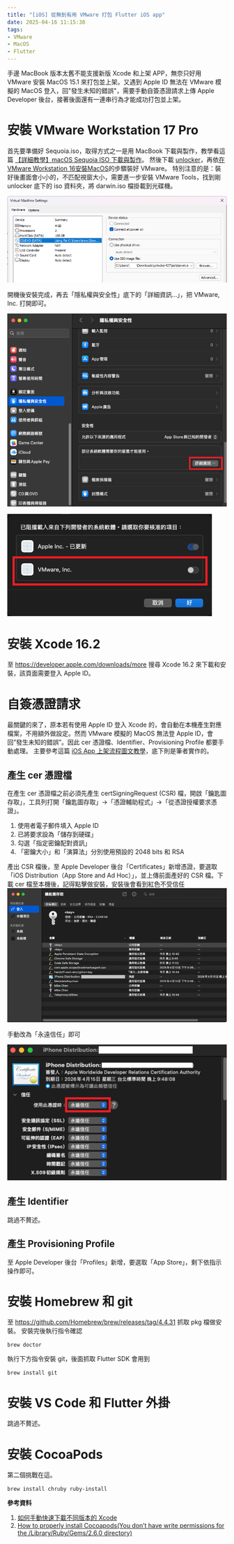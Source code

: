 ```yaml
---
title: "[iOS] 從無到有用 VMware 打包 Flutter iOS app"
date: 2025-04-16 11:15:38
tags:
- VMware
- MacOS
- Flutter
---
```

手邊 MacBook 版本太舊不能支援新版 Xcode 和上架 APP，無奈只好用 VMware 安裝 MacOS 15.1 來打包並上架。又遇到 Apple ID 無法在 VMware 模擬的 MacOS 登入，回"發生未知的錯誤"，需要手動自簽憑證請求上傳 Apple Developer 後台，接著後面還有一連串行為才能成功打包並上架。

<!--more-->
# 安裝 VMware Workstation 17 Pro

首先要準備好 Sequoia.iso，取得方式之一是用 MacBook 下載與製作，教學看這篇 [【詳細教學】macOS Sequoia ISO 下載與製作](https://www.drbuho.com/zh-tw/how-to/macos-sequoia-iso)。
然後下載 [unlocker](https://github.com/DrDonk/unlocker/releases/tag/v4.2.7)，再依[在VMware Workstation 16安裝MacOS](https://hackmd.io/@enoladne/BJjgo8R6F)的步驟裝好 VMware。
特別注意的是：裝好後畫面會小小的，不匹配視窗大小，需要進一步安裝 VMware Tools，找到剛 unlocker 底下的 iso 資料夾，將 darwin.iso 檔掛載到光碟機。

![](/assets/vmware_unlock.png)

開機後安裝完成，再去「隱私權與安全性」底下的「詳細資訊...」，把 VMware, Inc. 打開即可。

![](/assets/vmware_unlock2.png)

![](/assets/vmware_unlock3.png)

# 安裝 Xcode 16.2

至 https://developer.apple.com/downloads/more 搜尋 Xcode 16.2 來下載和安裝，該頁面需要登入 Apple ID。

# 自簽憑證請求

最關鍵的來了，原本若有使用 Apple ID 登入 Xcode 的，會自動在本機產生對應檔案，不用額外做設定。然而 VMware 模擬的 MacOS 無法登 Apple ID，會回”發生未知的錯誤”。因此 cer 憑證檔、Identifier、Provisioning Profile 都要手動處理。
主要參考這篇 [iOS App 上架流程圖文教學](https://franksios.medium.com/ios-app上架流程圖文教學-724636ddc78b)，底下則是筆者實作的。

## 產生 cer 憑證檔

在產生 cer 憑證檔之前必須先產生 certSigningRequest (CSR) 檔，開啟「鑰匙圖存取」，工具列打開「鑰匙圖存取」->「憑證輔助程式」->「從憑證授權要求憑證」。
1. 使用者電子郵件填入 Apple ID
2. 已將要求設為「儲存到硬碟」
3. 勾選「指定密鑰配對資訊」
4. 「密鑰大小」和「演算法」分別使用預設的 2048 bits 和 RSA

產出 CSR 檔後，至 Apple Developer 後台「Certificates」新增憑證，要選取「iOS Distribution（App Store and Ad Hoc）」，並上傳前面產好的 CSR 檔。下載 cer 檔至本機後，記得點擊做安裝，安裝後會看到紅色不受信任
![](/assets/vmware_cer.png)

手動改為「永遠信任」即可

![](/assets/vmware_cer2.png)

## 產生 Identifier

跳過不贅述。

## 產生 Provisioning Profile

至 Apple Developer 後台「Profiles」新增，要選取「App Store」，剩下依指示操作即可。

# 安裝 Homebrew 和 git

至 <https://github.com/Homebrew/brew/releases/tag/4.4.31> 抓取 pkg 檔做安裝。
安裝完後執行指令確認
```shell
brew doctor
```

執行下方指令安裝 git，後面抓取 Flutter SDK 會用到
```shell
brew install git
```

# 安裝 VS Code 和 Flutter 外掛

跳過不贅述。

# 安裝 CocoaPods

第二個挑戰在這。

```shell
brew install chruby ruby-install
```

**參考資料**

1. [如何手動快速下載不同版本的 Xcode](https://blog.poychang.net/manually-download-multiple-versions-of-xcode/)
2. [How to properly install Cocoapods(You don’t have write permissions for the /Library/Ruby/Gems/2.6.0 directory)](https://jideije-emeka.medium.com/how-to-properly-install-cocoapods-you-dont-have-write-permissions-for-the-library-ruby-gems-2-6-0-41ba58ee9f2b)